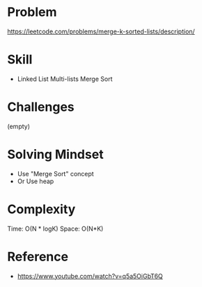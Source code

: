 
# Problem
https://leetcode.com/problems/merge-k-sorted-lists/description/

# Skill
- Linked List Multi-lists Merge Sort

# Challenges
(empty)

# Solving Mindset
- Use "Merge Sort" concept
- Or Use heap

# Complexity
Time: O(N * logK)
Space: O(N*K)

# Reference
- https://www.youtube.com/watch?v=q5a5OiGbT6Q
